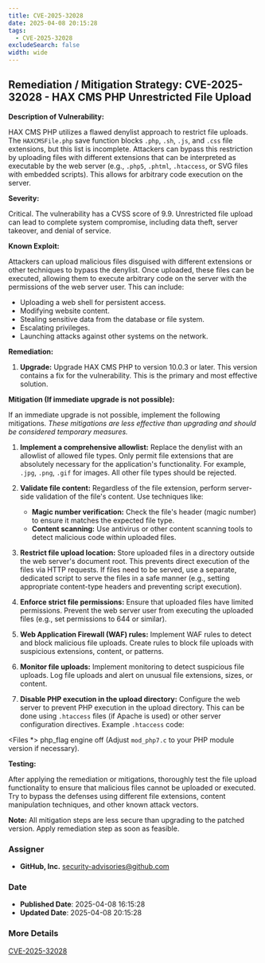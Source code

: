 ```yaml
---
title: CVE-2025-32028
date: 2025-04-08 20:15:28
tags:
  - CVE-2025-32028
excludeSearch: false
width: wide
---
```


## Remediation / Mitigation Strategy: CVE-2025-32028 - HAX CMS PHP Unrestricted File Upload

**Description of Vulnerability:**

HAX CMS PHP utilizes a flawed denylist approach to restrict file uploads. The `HAXCMSFile.php` save function blocks `.php`, `.sh`, `.js`, and `.css` file extensions, but this list is incomplete. Attackers can bypass this restriction by uploading files with different extensions that can be interpreted as executable by the web server (e.g., `.php5`, `.phtml`, `.htaccess`, or SVG files with embedded scripts). This allows for arbitrary code execution on the server.

**Severity:**

Critical. The vulnerability has a CVSS score of 9.9. Unrestricted file upload can lead to complete system compromise, including data theft, server takeover, and denial of service.

**Known Exploit:**

Attackers can upload malicious files disguised with different extensions or other techniques to bypass the denylist. Once uploaded, these files can be executed, allowing them to execute arbitrary code on the server with the permissions of the web server user. This can include:

*   Uploading a web shell for persistent access.
*   Modifying website content.
*   Stealing sensitive data from the database or file system.
*   Escalating privileges.
*   Launching attacks against other systems on the network.

**Remediation:**

1.  **Upgrade:** Upgrade HAX CMS PHP to version 10.0.3 or later. This version contains a fix for the vulnerability.  This is the primary and most effective solution.

**Mitigation (If immediate upgrade is not possible):**

If an immediate upgrade is not possible, implement the following mitigations. *These mitigations are less effective than upgrading and should be considered temporary measures.*

1.  **Implement a comprehensive allowlist:** Replace the denylist with an allowlist of allowed file types. Only permit file extensions that are absolutely necessary for the application's functionality. For example, `.jpg`, `.png`, `.gif` for images.  All other file types should be rejected.

2.  **Validate file content:**  Regardless of the file extension, perform server-side validation of the file's content. Use techniques like:
    *   **Magic number verification:** Check the file's header (magic number) to ensure it matches the expected file type.
    *   **Content scanning:** Use antivirus or other content scanning tools to detect malicious code within uploaded files.

3.  **Restrict file upload location:**  Store uploaded files in a directory outside the web server's document root. This prevents direct execution of the files via HTTP requests. If files need to be served, use a separate, dedicated script to serve the files in a safe manner (e.g., setting appropriate content-type headers and preventing script execution).

4.  **Enforce strict file permissions:** Ensure that uploaded files have limited permissions. Prevent the web server user from executing the uploaded files (e.g., set permissions to 644 or similar).

5.  **Web Application Firewall (WAF) rules:** Implement WAF rules to detect and block malicious file uploads.  Create rules to block file uploads with suspicious extensions, content, or patterns.

6.  **Monitor file uploads:** Implement monitoring to detect suspicious file uploads.  Log file uploads and alert on unusual file extensions, sizes, or content.

7. **Disable PHP execution in the upload directory:** Configure the web server to prevent PHP execution in the upload directory. This can be done using `.htaccess` files (if Apache is used) or other server configuration directives.  Example `.htaccess` code:

<Files *>
    <IfModule mod_php7.c>
        php_flag engine off
    </IfModule>
</Files>
(Adjust `mod_php7.c` to your PHP module version if necessary).

**Testing:**

After applying the remediation or mitigations, thoroughly test the file upload functionality to ensure that malicious files cannot be uploaded or executed.  Try to bypass the defenses using different file extensions, content manipulation techniques, and other known attack vectors.

**Note:** All mitigation steps are less secure than upgrading to the patched version. Apply remediation step as soon as feasible.

### Assigner
- **GitHub, Inc.** <security-advisories@github.com>

### Date
- **Published Date**: 2025-04-08 16:15:28
- **Updated Date**: 2025-04-08 20:15:28

### More Details
[CVE-2025-32028](https://www.cvedetails.com/cve/CVE-2025-32028)